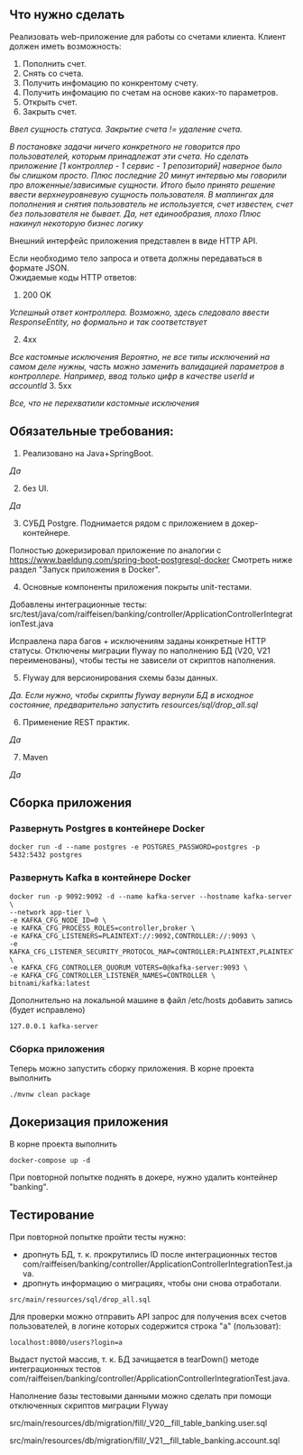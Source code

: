## Что нужно сделать
Реализовать web-приложение для работы со счетами клиента. Клиент должен иметь возможность:

1. Пополнить счет.
2. Снять со счета.
3. Получить инфомацию по конкрентому счету.
4. Получить инфомацию по счетам на основе каких-то параметров.
5. Открыть счет.
6. Закрыть счет.

_Ввел сущность статуса. Закрытие счета != удаление счета._

_В постановке задачи ничего конкретного не говорится про пользователей, которым принадлежат эти счета. Но сделать приложение [1 контроллер - 1 сервис - 1 репозиторий] наверное было бы слишком просто. Плюс последние 20 минут интервью мы говорили про вложенные/зависимые сущности. Итого было принято решение ввести верхнеуровневую сущность пользователя._
_В маппингах для пополнения и снятия пользователь не используется, счет известен, счет без пользователя не бывает. Да, нет единообразия, плохо_
_Плюс накинул некоторую бизнес логику_

Внешний интерфейс приложения представлен в виде HTTP API.

Если необходимо тело запроса и ответа должны передаваться в формате JSON.<br>
Ожидаемые коды HTTP ответов:
1. 200 OK

_Успешный ответ контроллера. Возможно, здесь следовало ввести ResponseEntity, но формально и так соответствует_

2. 4xx

_Все кастомные исключения_
_Вероятно, не все типы исключений на самом деле нужны, часть можно заменить валидацией параметров в контроллере. Например, ввод только цифр в качестве userId и accountId_
3. 5xx

_Все, что не перехватили кастомные исключения_

## Обязательные требования:
1. Реализовано на Java+SpringBoot.

_Да_

2. без UI.

_Да_

3. СУБД Postgre. Поднимается рядом с приложением в докер-контейнере.

Полностью докеризировал приложение по аналогии с https://www.baeldung.com/spring-boot-postgresql-docker
Смотреть ниже раздел "Запуск приложения в Docker".

4. Основные компоненты приложения покрыты unit-тестами.

Добавлены интеграционные тесты:
src/test/java/com/raiffeisen/banking/controller/ApplicationControllerIntegrationTest.java

Исправлена пара багов + исключениям заданы конкретные HTTP статусы.
Отключены миграции flyway по наполнению БД (V20, V21 переименованы), чтобы тесты не зависели от скриптов наполнения.

5. Flyway для версионирования схемы базы данных.

_Да. Если нужно, чтобы скрипты flyway вернули БД в исходное состояние, предварительно запустить resources/sql/drop_all.sql_

6. Применение REST практик.

_Да_

7. Maven

_Да_ 

## Сборка приложения

### Развернуть Postgres в контейнере Docker
```
docker run -d --name postgres -e POSTGRES_PASSWORD=postgres -p 5432:5432 postgres
```
### Развернуть Kafka в контейнере Docker
```
docker run -p 9092:9092 -d --name kafka-server --hostname kafka-server \
--network app-tier \
-e KAFKA_CFG_NODE_ID=0 \
-e KAFKA_CFG_PROCESS_ROLES=controller,broker \
-e KAFKA_CFG_LISTENERS=PLAINTEXT://:9092,CONTROLLER://:9093 \
-e KAFKA_CFG_LISTENER_SECURITY_PROTOCOL_MAP=CONTROLLER:PLAINTEXT,PLAINTEXT:PLAINTEXT \
-e KAFKA_CFG_CONTROLLER_QUORUM_VOTERS=0@kafka-server:9093 \
-e KAFKA_CFG_CONTROLLER_LISTENER_NAMES=CONTROLLER \
bitnami/kafka:latest
```
Дополнительно на локальной машине в файл /etc/hosts добавить запись (будет исправлено)
```
127.0.0.1 kafka-server
```
### Сборка приложения
Теперь можно запустить сборку приложения. В корне проекта выполнить
```
./mvnw clean package
```

## Докеризация приложения
В корне проекта выполнить
```
docker-compose up -d
```
При повторной попытке поднять в докере, нужно удалить контейнер "banking".

## Тестирование
При повторной попытке пройти тесты нужно:
- дропнуть БД, т. к. прокрутились ID после интеграционных тестов com/raiffeisen/banking/controller/ApplicationControllerIntegrationTest.java.
- дропнуть информацию о миграциях, чтобы они снова отработали.
```
src/main/resources/sql/drop_all.sql
```
Для проверки можно отправить API запрос для получения всех счетов пользователей, в логине которых содержится строка "a" (пользоват):
```
localhost:8080/users?login=a
```
Выдаст пустой массив, т. к. БД зачищается в tearDown() методе интеграционных тестов com/raiffeisen/banking/controller/ApplicationControllerIntegrationTest.java.

Наполнение базы тестовыми данными можно сделать при помощи отключенных скриптов миграции Flyway

src/main/resources/db/migration/fill/_V20__fill_table_banking.user.sql

src/main/resources/db/migration/fill/_V21__fill_table_banking.account.sql
